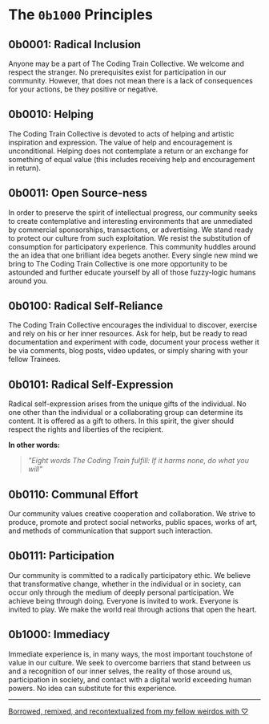 The `0b1000` Principles
==========================

## <span style="font-variant: normal !important; text-transform: uppercase;">0<span style="text-transform: lowercase">b</span>0001:</span> Radical Inclusion
Anyone may be a part of The Coding Train Collective. We welcome and respect the stranger. No prerequisites exist for participation in our community. However, that does not mean there is a lack of consequences for your actions, be they positive or negative.


## <span style="font-variant: normal !important; text-transform: uppercase;">0<span style="text-transform: lowercase">b</span>0010:</span> Helping
The Coding Train Collective is devoted to acts of helping and artistic inspiration and expression. The value of help and encouragement is unconditional. Helping does not contemplate a return or an exchange for something of equal value (this includes receiving help and encouragement in return).

## <span style="font-variant: normal !important; text-transform: uppercase;">0<span style="text-transform: lowercase">b</span>0011:</span> Open Source-ness
In order to preserve the spirit of intellectual progress, our community seeks to create contemplative and interesting environments that are unmediated by commercial sponsorships, transactions, or advertising. We stand ready to protect our culture from such exploitation. We resist the substitution of consumption for participatory experience. This community huddles around the an idea that one brilliant idea begets another. Every single new mind we bring to The Coding Train Collective is one more opportunity to be astounded and further educate yourself by all of those fuzzy-logic humans around you.

## <span style="font-variant: normal !important; text-transform: uppercase;">0<span style="text-transform: lowercase">b</span>0100:</span> Radical Self-Reliance
The Coding Train Collective encourages the individual to discover, exercise and rely on his or her inner resources. Ask for help, but be ready to read documentation and experiment with code, document your process wether it be via comments, blog posts, video updates, or simply sharing with your fellow Trainees.

## <span style="font-variant: normal !important; text-transform: uppercase;">0<span style="text-transform: lowercase">b</span>0101:</span> Radical Self-Expression
Radical self-expression arises from the unique gifts of the individual. No one other than the individual or a collaborating group can determine its content. It is offered as a gift to others. In this spirit, the giver should respect the rights and liberties of the recipient.

**In other words:**
> *"Eight words The Coding Train fulfill: If it harms none, do what you will"*

## <span style="font-variant: normal !important; text-transform: uppercase;">0<span style="text-transform: lowercase">b</span>0110:</span> Communal Effort
Our community values creative cooperation and collaboration. We strive to produce, promote and protect social networks, public spaces, works of art, and methods of communication that support such interaction.


## <span style="font-variant: normal !important; text-transform: uppercase;">0<span style="text-transform: lowercase">b</span>0111:</span> Participation
Our community is committed to a radically participatory ethic. We believe that transformative change, whether in the individual or in society, can occur only through the medium of deeply personal participation. We achieve being through doing. Everyone is invited to work. Everyone is invited to play. We make the world real through actions that open the heart.

## <span style="font-variant: normal !important; text-transform: uppercase;">0<span style="text-transform: lowercase">b</span>1000:</span> Immediacy
Immediate experience is, in many ways, the most important touchstone of value in our culture. We seek to overcome barriers that stand between us and a recognition of our inner selves, the reality of those around us, participation in society, and contact with a digital world exceeding human powers. No idea can substitute for this experience.

<hr/>

<div class="footnote">

[Borrowed, remixed, and recontextualized from my fellow weirdos with ♡](http://burningman.org/culture/philosophical-center/10-principles/)

</div>
